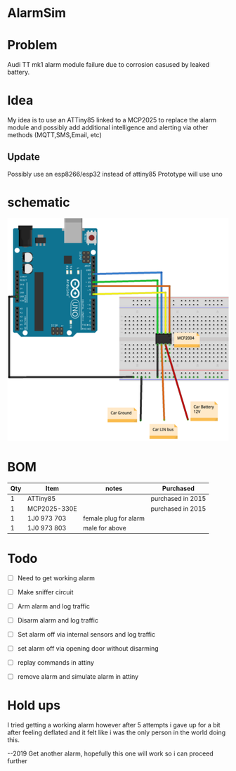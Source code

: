 AlarmSim
========
# Problem
Audi TT mk1 alarm module failure due to corrosion casused by leaked battery.

# Idea
My idea is to use an ATTiny85 linked to a MCP2025 to replace the alarm module and possibly add additional intelligence and alerting via other methods (MQTT,SMS,Email, etc)
## Update
Possibly use an esp8266/esp32 instead of attiny85
Prototype will use uno

# schematic
![alt text](./images/scheme_bb.png "Uno MCP2004 sample schematic")

# BOM

| Qty  | Item         |  notes           | Purchased         |
| ---- | ------------ | ---------------- |------------------ |
| 1    | ATTiny85     |                  | purchased in 2015 |
| 1    | MCP2025-330E |                  | purchased in 2015 |
| 1    | 1J0 973 703  | female plug for alarm  |                   |                       |
| 1    | 1J0 973 803  | male for above   |      |


# Todo

- [ ] Need to get working alarm
- [ ] Make sniffer circuit
- [ ] Arm alarm and log traffic
- [ ] Disarm alarm and log traffic
- [ ] Set alarm off via internal sensors and log traffic
- [ ] set alarm off via opening door without disarming
- [ ] replay commands in attiny
- [ ] remove alarm and simulate alarm in attiny


# Hold ups

I tried getting a working alarm however after 5 attempts i gave up for a bit after feeling deflated and it felt like i was the only person in the world doing this.

--2019
Get another alarm, hopefully this one will work so i can proceed further




